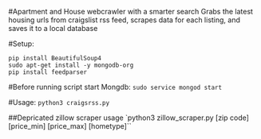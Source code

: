 #Apartment and House webcrawler with a smarter search
Grabs the latest housing urls from craigslist rss feed, scrapes data for each
listing, and saves it to a local database

#Setup:
```
pip install BeautifulSoup4
sudo apt-get install -y mongodb-org
pip install feedparser
```

#Before running script start Mongdb:
`sudo service mongod start`

#Usage:
`python3 craigsrss.py`

##Depricated zillow scraper usage
`python3 zillow_scraper.py [zip code] [price_min] [price_max] [hometype]``
